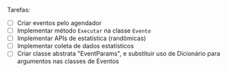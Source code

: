 Tarefas:

* [ ] Criar eventos pelo agendador
* [ ] Implementar método `Executar` na classe `Evento`
* [ ] Implementar APIs de estatística (randômicas)
* [ ] Implementar coleta de dados estatísticos
* [ ] Criar classe abstrata "EventParams", e substituir uso de Dicionário para argumentos nas classes de Eventos
